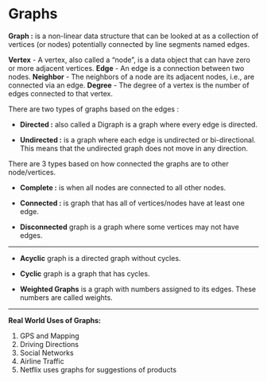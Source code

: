 # Graphs

**Graph :** is a non-linear data structure that can be looked at as a collection of vertices (or nodes) potentially connected by line segments named edges.

**Vertex** - A vertex, also called a “node”, is a data object that can have zero or more adjacent vertices.
**Edge** - An edge is a connection between two nodes.
**Neighbor** - The neighbors of a node are its adjacent nodes, i.e., are connected via an edge.
**Degree** - The degree of a vertex is the number of edges connected to that vertex.

There are two types of graphs based on the edges :

- **Directed :**  also called a Digraph is a graph where every edge is directed.

- **Undirected :** is a graph where each edge is undirected or bi-directional. This means that the undirected graph does not move in any direction.

There are 3 types based on how connected the graphs are to other node/vertices.

- **Complete :** is when all nodes are connected to all other nodes.

- **Connected :** is graph that has all of vertices/nodes have at least one edge.

- **Disconnected** graph is a graph where some vertices may not have edges.

----------------------------------------------------------------------------------

- **Acyclic** graph is a directed graph without cycles.

- **Cyclic** graph is a graph that has cycles.

- **Weighted Graphs** is a graph with numbers assigned to its edges. These numbers are called weights.

----------------------------------------------------------------------------------

**Real World Uses of Graphs:**

1. GPS and Mapping
2. Driving Directions
3. Social Networks
4. Airline Traffic
5. Netflix uses graphs for suggestions of products
